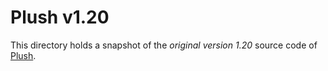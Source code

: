 Plush v1.20
===========
This directory holds a snapshot of the *original version 1.20* source code of [Plush][plush].

[plush]: https://1014.org/code/nullsoft/plush/
